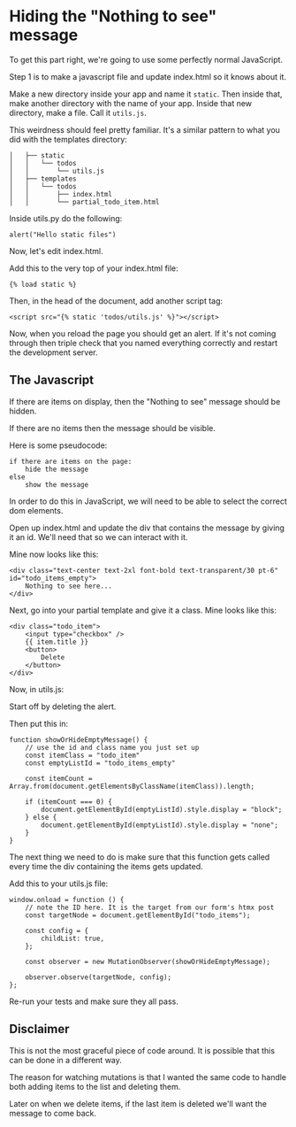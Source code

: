 # Hiding the "Nothing to see" message 

To get this part right, we're going to use some perfectly normal JavaScript.

Step 1 is to make a javascript file and update index.html so it knows about it.

Make a new directory inside your app and name it `static`. Then inside that, make another directory with the name of your app. Inside that new directory, make a file. Call it `utils.js`.

This weirdness should feel pretty familiar. It's a similar pattern to what you did with the templates directory:

```
│   ├── static
│   │   └── todos
│   │       └── utils.js
│   ├── templates
│   │   └── todos
│   │       ├── index.html
│   │       └── partial_todo_item.html
```

Inside utils.py do the following:

```
alert("Hello static files")
```

Now, let's edit index.html.

Add this to the very top of your index.html file:

```
{% load static %}
```

Then, in the head of the document, add another script tag:

```
<script src="{% static 'todos/utils.js' %}"></script>
```

Now, when you reload the page you should get an alert. If it's not coming through then triple check that you named everything correctly and restart the development server.

## The Javascript 

If there are items on display, then the "Nothing to see" message should be hidden.

If there are no items then the message should be visible.

Here is some pseudocode:

```
if there are items on the page:
    hide the message 
else 
    show the message
```

In order to do this in JavaScript, we will need to be able to select the correct dom elements.

Open up index.html and update the div that contains the message by giving it an id. We'll need that so we can interact with it.

Mine now looks like this:

```
<div class="text-center text-2xl font-bold text-transparent/30 pt-6" id="todo_items_empty">
    Nothing to see here...
</div>
```

Next, go into your partial template and give it a class. Mine looks like this:

```
<div class="todo_item">
    <input type="checkbox" />
    {{ item.title }}
    <button>
        Delete
    </button>
</div>
```

Now, in utils.js: 

Start off by deleting the alert. 

Then put this in:

```
function showOrHideEmptyMessage() {
    // use the id and class name you just set up
    const itemClass = "todo_item" 
    const emptyListId = "todo_items_empty"

    const itemCount = Array.from(document.getElementsByClassName(itemClass)).length;

    if (itemCount === 0) {
        document.getElementById(emptyListId).style.display = "block";
    } else {
        document.getElementById(emptyListId).style.display = "none";
    }
}
```

The next thing we need to do is make sure that this function gets called every time the div containing the items gets updated.


Add this to your utils.js file:

```
window.onload = function () {
    // note the ID here. It is the target from our form's htmx post
    const targetNode = document.getElementById("todo_items");

    const config = {
        childList: true,
    };

    const observer = new MutationObserver(showOrHideEmptyMessage);

    observer.observe(targetNode, config);
};
```

Re-run your tests and make sure they all pass.

## Disclaimer

This is not the most graceful piece of code around. It is possible that this can be done in a different way.

The reason for watching mutations is that I wanted the same code to handle both adding items to the list and deleting them. 

Later on when we delete items, if the last item is deleted we'll want the message to come back.